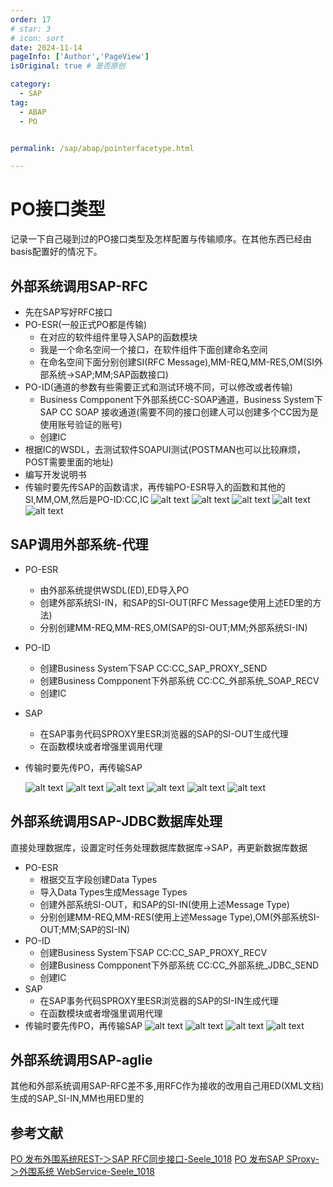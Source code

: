 ```yaml
---
order: 17
# star: 3
# icon: sort
date: 2024-11-14
pageInfo: ['Author','PageView']
isOriginal: true # 是否原创

category:
  - SAP
tag:
  - ABAP
  - PO


permalink: /sap/abap/pointerfacetype.html

---
```



# PO接口类型
记录一下自己碰到过的PO接口类型及怎样配置与传输顺序。在其他东西已经由basis配置好的情况下。
<!-- more -->
## 外部系统调用SAP-RFC
* 先在SAP写好RFC接口
* PO-ESR(一般正式PO都是传输) 
  * 在对应的软件组件里导入SAP的函数模块
  * 我是一个命名空间一个接口，在软件组件下面创建命名空间
  * 在命名空间下面分别创建SI(RFC Message),MM-REQ,MM-RES,OM(SI外部系统->SAP;MM;SAP函数接口)
* PO-ID(通道的参数有些需要正式和测试环境不同，可以修改或者传输)
  * Business Compponent下外部系统CC-SOAP通道，Business System下SAP CC SOAP 接收通道(需要不同的接口创建人可以创建多个CC因为是使用账号验证的账号)
  * 创建IC
* 根据IC的WSDL，去测试软件SOAPUI测试(POSTMAN也可以比较麻烦，POST需要里面的地址)
* 编写开发说明书
* 传输时要先传SAP的函数请求，再传输PO-ESR导入的函数和其他的SI,MM,OM,然后是PO-ID:CC,IC
![alt text](image-26.png "图片来源：https://blog.csdn.net/qq_44826887/article/details/134922069")
![alt text](image-23.png)
![alt text](image-34.png)
![alt text](image-24.png)
![alt text](image-25.png)

## SAP调用外部系统-代理
* PO-ESR
  * 由外部系统提供WSDL(ED),ED导入PO
  * 创建外部系统SI-IN，和SAP的SI-OUT(RFC Message使用上述ED里的方法)
  * 分别创建MM-REQ,MM-RES,OM(SAP的SI-OUT;MM;外部系统SI-IN)
* PO-ID
  * 创建Business System下SAP CC:CC_SAP_PROXY_SEND
  * 创建Business Compponent下外部系统 CC:CC_外部系统_SOAP_RECV
  * 创建IC
* SAP 
  * 在SAP事务代码SPROXY里ESR浏览器的SAP的SI-OUT生成代理
  * 在函数模块或者增强里调用代理
* 传输时要先传PO，再传输SAP

  ![alt text](image-33.png "图片来源：https://blog.csdn.net/qq_44826887/article/details/135170299")
  ![alt text](image-28.png)
  ![alt text](image-29.png)
  ![alt text](image-35.png)
  ![alt text](image-31.png)
  ![alt text](image-32.png)


## 外部系统调用SAP-JDBC数据库处理
直接处理数据库，设置定时任务处理数据库数据库->SAP，再更新数据库数据
* PO-ESR
  * 根据交互字段创建Data Types
  * 导入Data Types生成Message Types
  * 创建外部系统SI-OUT，和SAP的SI-IN(使用上述Message Type)
  * 分别创建MM-REQ,MM-RES(使用上述Message Type),OM(外部系统SI-OUT;MM;SAP的SI-IN)
* PO-ID
  * 创建Business System下SAP CC:CC_SAP_PROXY_RECV
  * 创建Business Compponent下外部系统 CC:CC_外部系统_JDBC_SEND
  * 创建IC
* SAP 
  * 在SAP事务代码SPROXY里ESR浏览器的SAP的SI-IN生成代理
  * 在函数模块或者增强里调用代理
* 传输时要先传PO，再传输SAP
![alt text](image-36.png)
![alt text](image-38.png)
![alt text](image-37.png)
![alt text](image-39.png)

## 外部系统调用SAP-aglie
其他和外部系统调用SAP-RFC差不多,用RFC作为接收的改用自己用ED(XML文档)生成的SAP_SI-IN,MM也用ED里的

## 参考文献
[PO 发布外围系统REST-＞SAP RFC同步接口-Seele_1018](https://blog.csdn.net/qq_44826887/article/details/134922069)
[PO 发布SAP SProxy-＞外围系统 WebService-Seele_1018](https://blog.csdn.net/qq_44826887/article/details/135170299)